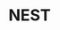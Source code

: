 ---
blog: https://enternest.com/blog
linkedin: https://linkedin.com/company/-enternest
logohandle: enternest
sort: nest
title: NEST
twitter: https://x.com/enterNEST
website: https://www.enternest.com/
---